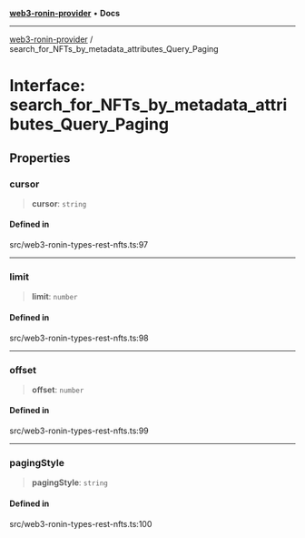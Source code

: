[**web3-ronin-provider**](../README.md) • **Docs**

***

[web3-ronin-provider](../globals.md) / search\_for\_NFTs\_by\_metadata\_attributes\_Query\_Paging

# Interface: search\_for\_NFTs\_by\_metadata\_attributes\_Query\_Paging

## Properties

### cursor

> **cursor**: `string`

#### Defined in

src/web3-ronin-types-rest-nfts.ts:97

***

### limit

> **limit**: `number`

#### Defined in

src/web3-ronin-types-rest-nfts.ts:98

***

### offset

> **offset**: `number`

#### Defined in

src/web3-ronin-types-rest-nfts.ts:99

***

### pagingStyle

> **pagingStyle**: `string`

#### Defined in

src/web3-ronin-types-rest-nfts.ts:100
